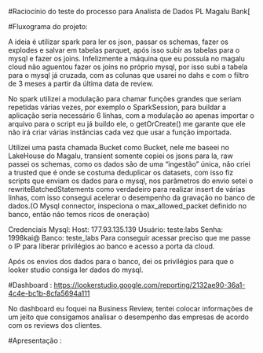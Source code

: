 #Raciocínio do teste do processo para  Analista de Dados PL Magalu Bank[


#Fluxograma do projeto:

A ideia é utilizar spark para ler os json, passar os schemas, fazer os explodes e salvar em tabelas parquet, após isso subir as tabelas para o mysql e fazer os joins.
Infelizmente a máquina que eu possuía no magalu cloud não aguentou fazer os joins no próprio mysql, por isso subi a tabela para o mysql já cruzada, com as colunas que usarei no dahs e com o filtro de 3 meses a partir da última data de review.

No spark utilizei a modulação para chamar funções grandes que seriam repetidas várias vezes, por exemplo o SparkSession, para buildar a aplicação seria necessário 6 linhas, com a modulação ao apenas importar o arquivo para o script eu já buildo ele, o getOrCreate() me garante que ele não irá criar várias instâncias cada vez que usar a função importada.

Utilizei uma pasta chamada Bucket como Bucket, nele me baseei no LakeHouse do Magalu, transient somente copiei os jsons para la, raw passei os schemas, como os dados são de uma “ingestão” única, não criei a trusted que é onde se costuma deduplicar os datasets, com isso fiz scripts que enviam os dados para o mysql, nos parâmetros do envio setei o rewriteBatchedStatements como verdadeiro para realizar insert de várias linhas, com isso consegui acelerar o desempenho da gravação no banco de dados.(O Mysql connector, inspeciona o max_allowed_packet definido no banco, então não temos ricos de oneração)

Credenciais Mysql: 
Host: 177.93.135.139
Usuário: teste:labs
Senha: 1998kai@
Banco: teste_labs
Para conseguir acessar preciso que me passe o IP para liberar privilégios ao banco e acesso a porta da cloud.

Após os envios dos dados para o banco, dei os privilégios para que o looker studio consiga ler dados do mysql.

#Dashboard : 
https://lookerstudio.google.com/reporting/2132ae90-36a1-4c4e-bc1b-8cfa5694a111

No dashboard eu foquei na Business Review, tentei colocar informações de um jeito que consigamos analisar o desempenho das empresas de acordo com os reviews dos clientes.

#Apresentação : 
